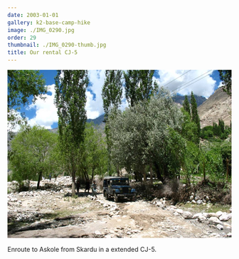 ```yaml
---
date: 2003-01-01
gallery: k2-base-camp-hike
image: ./IMG_0290.jpg
order: 29
thumbnail: ./IMG_0290-thumb.jpg
title: Our rental CJ-5
---
```


![Our rental CJ-5](./IMG_0290.jpg)

Enroute to Askole from Skardu in a extended CJ-5.